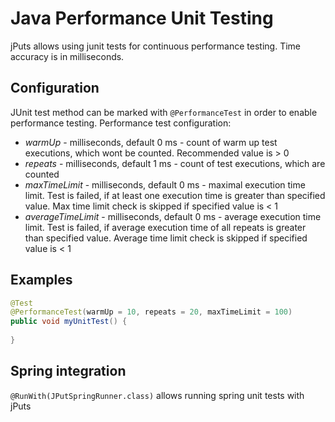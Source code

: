 # Java Performance Unit Testing

jPuts allows using junit tests for continuous performance testing. Time accuracy is in milliseconds.  

## Configuration

JUnit test method can be marked with `@PerformanceTest` in order to enable performance testing. Performance test configuration:

- *warmUp* - milliseconds, default 0 ms - count of warm up test executions, which wont be counted. Recommended value is > 0
- *repeats* - milliseconds, default 1 ms - count of test executions, which are counted
- *maxTimeLimit* - milliseconds, default 0 ms - maximal execution time limit. Test is failed, if at least one execution time is greater than specified value. 
Max time limit check is skipped if specified value is < 1   
- *averageTimeLimit* - milliseconds, default 0 ms - average execution time limit. Test is failed, if average execution time of all repeats is greater than specified value.
Average time limit check is skipped if specified value is < 1

## Examples
```java
@Test
@PerformanceTest(warmUp = 10, repeats = 20, maxTimeLimit = 100)
public void myUnitTest() {
    
}
```

## Spring integration

`@RunWith(JPutSpringRunner.class)` allows running spring unit tests with jPuts